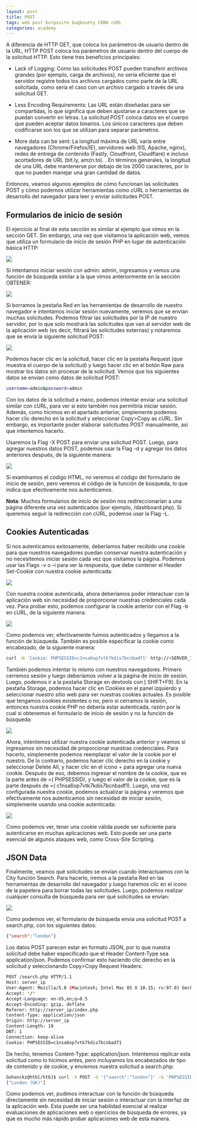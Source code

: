 ```yaml
---
layout: post
title: POST
tags: web post burpsuite bugbounty CBBH cURL
categories: academy 
---
```


A diferencia de HTTP GET, que coloca los parámetros de usuario dentro de la URL, HTTP POST coloca los parámetros de usuario dentro del cuerpo de la solicitud HTTP. Esto tiene tres beneficios principales:

- Lack of Logging: Como las solicitudes POST pueden transferir archivos grandes (por ejemplo, carga de archivos), no sería eficiente que el servidor registre todos los archivos cargados como parte de la URL solicitada, como sería el caso con un archivo cargado a través de una solicitud GET.

- Less Encoding Requirements: Las URL están diseñadas para ser compartidas, lo que significa que deben ajustarse a caracteres que se puedan convertir en letras. La solicitud POST coloca datos en el cuerpo que pueden aceptar datos binarios. Los únicos caracteres que deben codificarse son los que se utilizan para separar parámetros.

- More data can be sent: La longitud máxima de URL varía entre navegadores (Chrome/Firefox/IE), servidores web (IIS, Apache, nginx), redes de entrega de contenido (Fastly, Cloudfront, Cloudflare) e incluso acortadores de URL (bit.ly, amzn.to). . En términos generales, la longitud de una URL debe mantenerse por debajo de los 2000 caracteres, por lo que no pueden manejar una gran cantidad de datos.

Entonces, veamos algunos ejemplos de cómo funcionan las solicitudes POST y cómo podemos utilizar herramientas como cURL o herramientas de desarrollo del navegador para leer y enviar solicitudes POST.

## Formularios de inicio de sesión

El ejercicio al final de esta sección es similar al ejemplo que vimos en la sección GET. Sin embargo, una vez que visitamos la aplicación web, vemos que utiliza un formulario de inicio de sesión PHP en lugar de autenticación básica HTTP:

![](/assets/06/00.png)

Si intentamos iniciar sesión con admin: admin, ingresamos y vemos una función de búsqueda similar a la que vimos anteriormente en la sección OBTENER:

![](/assets/06/01.png)

Si borramos la pestaña Red en las herramientas de desarrollo de nuestro navegador e intentamos iniciar sesión nuevamente, veremos que se envían muchas solicitudes. Podemos filtrar las solicitudes por la IP de nuestro servidor, por lo que solo mostrará las solicitudes que van al servidor web de la aplicación web (es decir, filtrará las solicitudes externas) y notaremos que se envía la siguiente solicitud POST:

![](/assets/06/02.png)

Podemos hacer clic en la solicitud, hacer clic en la pestaña Request (que muestra el cuerpo de la solicitud) y luego hacer clic en el botón Raw para mostrar los datos sin procesar de la solicitud. Vemos que los siguientes datos se envían como datos de solicitud POST:

~~~ bash
username=admin&password=admin
~~~

Con los datos de la solicitud a mano, podemos intentar enviar una solicitud similar con cURL, para ver si esto también nos permitiría iniciar sesión. Además, como hicimos en el apartado anterior, simplemente podemos hacer clic derecho en la solicitud y seleccionar Copy>Copy as cURL. Sin embargo, es importante poder elaborar solicitudes POST manualmente, así que intentemos hacerlo.

Usaremos la Flag -X POST para enviar una solicitud POST. Luego, para agregar nuestros datos POST, podemos usar la Flag -d y agregar los datos anteriores después, de la siguiente manera:

![](/assets/06/03.png)

Si examinamos el código HTML, no veremos el código del formulario de inicio de sesión, pero veremos el código de la función de búsqueda, lo que indica que efectivamente nos autenticamos.

**Nota**: Muchos formularios de inicio de sesión nos redireccionarían a una página diferente una vez autenticados (por ejemplo, /dashboard.php). Si queremos seguir la redirección con cURL, podemos usar la Flag -L.

## Cookies Autenticadas

Si nos autenticamos exitosamente, deberíamos haber recibido una cookie para que nuestros navegadores puedan conservar nuestra autenticación y no necesitemos iniciar sesión cada vez que visitamos la página. Podemos usar las Flags -v o -i para ver la respuesta, que debe contener el Header Set-Cookie con nuestra cookie autenticada:

![](/assets/06/04.png)

Con nuestra cookie autenticada, ahora deberíamos poder interactuar con la aplicación web sin necesidad de proporcionar nuestras credenciales cada vez. Para probar esto, podemos configurar la cookie anterior con el Flag -b en cURL, de la siguiente manera:

![](/assets/06/05.png)

Como podemos ver, efectivamente fuimos autenticados y llegamos a la función de búsqueda. También es posible especificar la cookie como encabezado, de la siguiente manera:

~~~ bash
curl -H 'Cookie: PHPSESSID=c1nsa6op7vtk7kdis7bcnbadf1' http://<SERVER_IP>:<PORT>/
~~~

También podemos intentar lo mismo con nuestros navegadores. Primero cerremos sesión y luego deberíamos volver a la página de inicio de sesión. Luego, podemos ir a la pestaña Storage en devtools con [ SHIFT+F9]. En la pestaña Storage, podemos hacer clic en Cookies en el panel izquierdo y seleccionar nuestro sitio web para ver nuestras cookies actuales. Es posible que tengamos cookies existentes o no, pero si cerramos la sesión, entonces nuestra cookie PHP no debería estar autenticada, razón por la cual si obtenemos el formulario de inicio de sesión y no la función de búsqueda:

![](/assets/06/06.png)

Ahora, intentemos utilizar nuestra cookie autenticada anterior y veamos si ingresamos sin necesidad de proporcionar nuestras credenciales. Para hacerlo, simplemente podemos reemplazar el valor de la cookie por el nuestro. De lo contrario, podemos hacer clic derecho en la cookie y seleccionar Delete All, y hacer clic en el icono + para agregar una nueva cookie. Después de eso, debemos ingresar el nombre de la cookie, que es la parte antes de =( PHPSESSID), y luego el valor de la cookie, que es la parte después de =( c1nsa6op7vtk7kdis7bcnbadf1). Luego, una vez configurada nuestra cookie, podemos actualizar la página y veremos que efectivamente nos autenticamos sin necesidad de iniciar sesión, simplemente usando una cookie autenticada:

![](/assets/06/07.png)

Como podemos ver, tener una cookie válida puede ser suficiente para autenticarse en muchas aplicaciones web. Esto puede ser una parte esencial de algunos ataques web, como Cross-Site Scripting.


## JSON Data

Finalmente, veamos qué solicitudes se envían cuando interactuamos con la City función Search. Para hacerlo, iremos a la pestaña Red en las herramientas de desarrollo del navegador y luego haremos clic en el ícono de la papelera para borrar todas las solicitudes. Luego, podemos realizar cualquier consulta de búsqueda para ver qué solicitudes se envían:

![](/assets/06/08.png)

Como podemos ver, el formulario de búsqueda envía una solicitud POST a search.php, con los siguientes datos:

~~~ json
{"search":"london"}
~~~

Los datos POST parecen estar en formato JSON, por lo que nuestra solicitud debe haber especificado que el Header Content-Type sea application/json. Podemos confirmar esto haciendo clic derecho en la solicitud y seleccionando Copy>Copy Request Headers:

~~~ bash
POST /search.php HTTP/1.1
Host: server_ip
User-Agent: Mozilla/5.0 (Macintosh; Intel Mac OS X 10.15; rv:97.0) Gecko/20100101 Firefox/97.0
Accept: */*
Accept-Language: en-US,en;q=0.5
Accept-Encoding: gzip, deflate
Referer: http://server_ip/index.php
Content-Type: application/json
Origin: http://server_ip
Content-Length: 19
DNT: 1
Connection: keep-alive
Cookie: PHPSESSID=c1nsa6op7vtk7kdis7bcnbadf1
~~~

De hecho, tenemos Content-Type: application/json. Intentemos replicar esta solicitud como lo hicimos antes, pero incluyamos los encabezados de tipo de contenido y de cookie, y enviemos nuestra solicitud a search.php:

~~~ bash
Gohanckz@htb[/htb]$ curl -X POST -d '{"search":"london"}' -b 'PHPSESSID=c1nsa6op7vtk7kdis7bcnbadf1' -H 'Content-Type: application/json' http://<SERVER_IP>:<PORT>/search.php
["London (UK)"]
~~~

Como podemos ver, pudimos interactuar con la función de búsqueda directamente sin necesidad de iniciar sesión o interactuar con la interfaz de la aplicación web. Esta puede ser una habilidad esencial al realizar evaluaciones de aplicaciones web o ejercicios de búsqueda de errores, ya que es mucho más rápido probar aplicaciones web de esta manera.